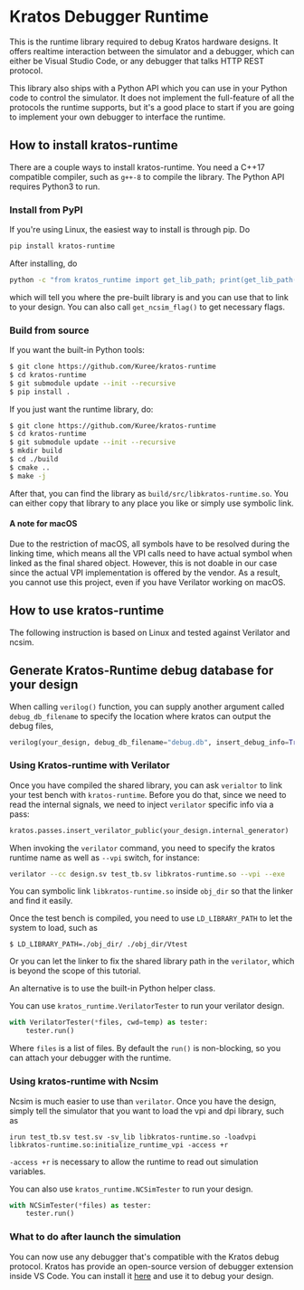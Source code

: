 # Kratos Debugger Runtime
This is the runtime library required to debug Kratos hardware designs. It
offers realtime interaction between the simulator and a debugger, which
can either be Visual Studio Code, or any debugger that talks HTTP REST
protocol.

This library also ships with a Python API which you can use in your Python
code to control the simulator. It does not implement the full-feature of
all the protocols the runtime supports, but it's a good place to start if
you are going to implement your own debugger to interface the runtime.

## How to install kratos-runtime
There are a couple ways to install kratos-runtime. You
need a C++17 compatible compiler, such as `g++-8` to compile the library.
The Python API requires Python3 to run.

### Install from PyPI
If you're using Linux, the easiest way to install is through pip. Do
```Bash
pip install kratos-runtime
```
After installing, do
```Bash
python -c "from kratos_runtime import get_lib_path; print(get_lib_path())"
```
which will tell you where the pre-built library is and you can use that to
link to your design. You can also call `get_ncsim_flag()` to get necessary
flags.

### Build from source
If you want the built-in Python tools:
```Bash
$ git clone https://github.com/Kuree/kratos-runtime
$ cd kratos-runtime
$ git submodule update --init --recursive
$ pip install .
```
If you just want the runtime library, do:

```Bash
$ git clone https://github.com/Kuree/kratos-runtime
$ cd kratos-runtime
$ git submodule update --init --recursive
$ mkdir build
$ cd ./build
$ cmake ..
$ make -j
```

After that, you can find the library as `build/src/libkratos-runtime.so`. You
can either copy that library to any place you like or simply  use symbolic
link.

#### A note for macOS
Due to the restriction of macOS, all symbols have to be resolved during the linking
time, which means all the VPI calls need to have actual symbol when linked as the
final shared object. However, this is not doable in our case since the actual VPI
implementation is offered by the vendor. As a result, you cannot use this project,
even if you have Verilator working on macOS.

## How to use kratos-runtime
The following instruction is based on Linux and tested against Verilator and
ncsim.

## Generate Kratos-Runtime debug database for your design
When calling `verilog()` function, you can supply another argument called 
`debug_db_filename` to specify the location where kratos can output the
debug files,
```Python
verilog(your_design, debug_db_filename="debug.db", insert_debug_info=True)
```

### Using Kratos-runtime with Verilator
Once you have compiled the shared library, you can ask
`verialtor` to link your test bench with `kratos-runtime`. Before you do that,
since we need to read the internal signals, we need to inject `verilator`
specific info via a pass:
```Python
kratos.passes.insert_verilator_public(your_design.internal_generator)
```

When invoking the `verilator` command, you need to specify the kratos runtime
name as well as `--vpi` switch, for instance:
```Bash
verilator --cc design.sv test_tb.sv libkratos-runtime.so --vpi --exe
```

You can symbolic link `libkratos-runtime.so` inside `obj_dir` so that the linker
and find it easily.

Once the test bench is compiled, you need to use `LD_LIBRARY_PATH` to let the
system to load, such as
```
$ LD_LIBRARY_PATH=./obj_dir/ ./obj_dir/Vtest
```
Or you can let the linker to fix the shared library path in the `verilator`,
which is beyond the scope of this tutorial.

An alternative is to use the built-in Python helper class.

You can use `kratos_runtime.VerilatorTester` to run your verilator design.
```Python
with VerilatorTester(*files, cwd=temp) as tester:
    tester.run()
```
Where `files` is a list of files. By default the `run()` is non-blocking, so
you can attach your debugger with the runtime.

### Using kratos-runtime with Ncsim
Ncsim is much easier to use than `verilator`. Once you have the design, simply
tell the simulator that you want to load the vpi and dpi library, such as

```
irun test_tb.sv test.sv -sv_lib libkratos-runtime.so -loadvpi libkratos-runtime.so:initialize_runtime_vpi -access +r
```

`-access +r` is necessary to allow the runtime to read out simulation variables.

You can also use `kratos_runtime.NCSimTester` to run your design.
```Python
with NCSimTester(*files) as tester:
    tester.run()
```

### What to do after launch the simulation
You can now use any debugger that's compatible with the Kratos debug protocol.
Kratos has provide an open-source version of debugger extension inside VS Code.
You can install it
[here](https://marketplace.visualstudio.com/items?itemName=keyiz.kratos-vscode)
and use it to debug your design.
